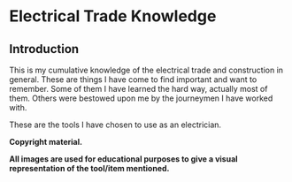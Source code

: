 # Electrical Trade Knowledge

## Introduction

This is my cumulative knowledge of the electrical trade and construction in general. These are things I have come to find important and want to remember. Some of them I have learned the hard way, actually most of them. Others were bestowed upon me by the journeymen I have worked with.

These are the tools I have chosen to use as an
electrician.

**Copyright material.**

**All images are used for educational purposes to give a visual representation of
the tool/item mentioned.**
